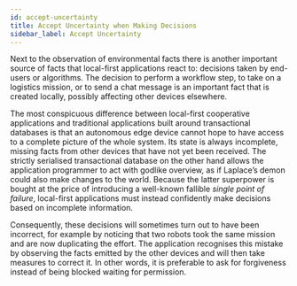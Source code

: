 ```yaml
---
id: accept-uncertainty
title: Accept Uncertainty when Making Decisions
sidebar_label: Accept Uncertainty
---
```


Next to the observation of environmental facts there is another important source of facts that local-first applications react to:
decisions taken by end-users or algorithms.
The decision to perform a workflow step, to take on a logistics mission, or to send a chat message is an important fact that is created locally, possibly affecting other devices elsewhere.

The most conspicuous difference between local-first cooperative applications and traditional applications built around transactional databases is that an autonomous edge device cannot hope to have access to a complete picture of the whole system.
Its state is always incomplete, missing facts from other devices that have not yet been received.
The strictly serialised transactional database on the other hand allows the application programmer to act with godlike overview, as if Laplace’s demon could also make changes to the world.
Because the latter superpower is bought at the price of introducing a well-known fallible _single point of failure_, local-first applications must instead confidently make decisions based on incomplete information.

Consequently, these decisions will sometimes turn out to have been incorrect, for example by noticing that two robots took the same mission and are now duplicating the effort.
The application recognises this mistake by observing the facts emitted by the other devices and will then take measures to correct it.
In other words, it is preferable to ask for forgiveness instead of being blocked waiting for permission.
